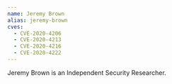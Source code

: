```yaml
---
name: Jeremy Brown
alias: jeremy-brown
cves:
  - CVE-2020-4206
  - CVE-2020-4213
  - CVE-2020-4216
  - CVE-2020-4222
---
```

Jeremy Brown is an Independent Security Researcher.